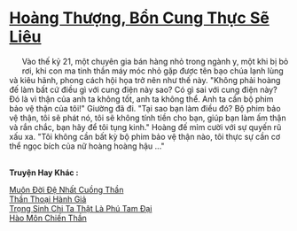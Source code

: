 <a href="https://truyentiki.com/hoang-thuong-bon-cung-thuc-se-lieu.33594/" title="Hoàng Thượng, Bổn Cung Thực Sẽ Liêu"><h1>Hoàng Thượng, Bổn Cung Thực Sẽ Liêu</h1></a><div style="display:table"><img align="right" style="float: left; padding: 10px;" src="https://truyentiki.com/images/story/200x260/33594.jpg" alt="">Vào thế kỷ 21, một chuyên gia bán hàng nhỏ trong ngành y, một khi bị bỏ rơi, khi con ma tinh thần máy móc nhỏ gặp được tên bạo chúa lạnh lùng và kiêu hãnh, phong cách hội họa trở nên như thế này. "Không phải hoàng đế làm bất cứ điều gì với cung điện này sao? Có gì sai với cung điện này? Đó là vì thận của anh ta không tốt, anh ta không thể. Anh ta cần bộ phim bảo vệ thận của tôi!" Giường đã đi. "Tại sao bạn làm điều đó? Bộ phim bảo vệ thận, tôi sẽ phát nó, tôi sẽ không tính tiền cho bạn, giúp bạn làm ấm thận và rắn chắc, bạn hãy để tôi tụng kinh." Hoàng đế mỉm cười với sự quyến rũ xấu xa. "Tôi không cần bất kỳ bộ phim bảo vệ thận nào, tôi thực sự cần cơ thể ngọc bích của nữ hoàng hoàng hậu ..."</div><p><br><b>Truyện Hay Khác :</b></p><a href="https://truyentiki.com/muon-doi-de-nhat-cuong-than.33593/" alt="Muôn Đời Đệ Nhất Cuồng Thần">Muôn Đời Đệ Nhất Cuồng Thần</a><br/><a href="https://github.com/nownovels/top500/tree/master/truyenhay/33853/" alt="Thần Thoại Hành Giả">Thần Thoại Hành Giả</a><br/><a href="https://github.com/nownovels/top500/tree/master/truyenhay/33826/" alt="Trọng Sinh Chi Ta Thật Là Phú Tam Đại">Trọng Sinh Chi Ta Thật Là Phú Tam Đại</a><br/><a href="https://github.com/nownovels/top500/tree/master/truyenhay/33628/" alt="Hào Môn Chiến Thần">Hào Môn Chiến Thần</a><br/>